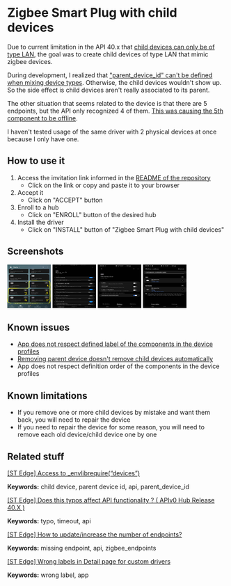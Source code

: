 # Zigbee Smart Plug with child devices

Due to current limitation in the API 40.x that [child devices can only be of type LAN][5], the goal was to create child devices of type LAN that mimic zigbee devices.

During development, I realized that ["parent_device_id" can't be defined when mixing device types][1]. Otherwise, the child devices wouldn't show up. So the side effect is child devices aren't really associated to its parent.

The other situation that seems related to the device is that there are 5 endpoints, but the API only recognized 4 of them. [This was causing the 5th component to be offline][3].

I haven't tested usage of the same driver with 2 physical devices at once because I only have one.

## How to use it

1. Access the invitation link informed in the [README of the repository][6]
   - Click on the link or copy and paste it to your browser
2. Accept it
   - Click on "ACCEPT" button
3. Enroll to a hub
   - Click on "ENROLL" button of the desired hub
4. Install the driver
   - Click on "INSTALL" button of "Zigbee Smart Plug with child devices"

## Screenshots

<img src="resources/mainAndChildDevices.jpeg" width="100" height="100" title="Dashboard with main and child devices" /> <img src="resources/mainDetailPage.jpeg" width="100" height="100" title="Detail page of the main device with multi-components representing each endpoint" /> <img src="resources/childDeviceRoutine.jpeg" width="100" height="100" title="Routine page of one child device" /> <img src="resources/exampleRoutineChildDevice.jpeg" width="100" height="100" title="Example of working routine on child device" />

## Known issues

- [App does not respect defined label of the components in the device profiles][4]
- [Removing parent device doesn't remove child devices automatically][1]
- App does not respect definition order of the components in the device profiles

## Known limitations

- If you remove one or more child devices by mistake and want them back, you will need to repair the device
- If you need to repair the device for some reason, you will need to remove each old device/child device one by one

## Related stuff

[[ST Edge] Access to \_envlibrequire(“devices”)][1]

**Keywords:** child device, parent device id, api, parent_device_id

[[ST Edge] Does this typos affect API functionality ? ( APIv0 Hub Release 40.X )][2]

**Keywords:** typo, timeout, api

[[ST Edge] How to update/increase the number of endpoints?][3]

**Keywords:** missing endpoint, api, zigbee_endpoints

[[ST Edge] Wrong labels in Detail page for custom drivers][4]

**Keywords:** wrong label, app

[1]: https://community.smartthings.com/t/st-edge-access-to-envlibrequire-devices/237272/6?u=w35l3y "[ST Edge] Access to _envlibrequire(“devices”)"
[2]: https://community.smartthings.com/t/st-edge-does-this-typos-affect-api-functionality-apiv0-hub-release-40-x/237673?u=w35l3y "[ST Edge] Does this typos affect API functionality ? ( APIv0 Hub Release 40.X )"
[3]: https://community.smartthings.com/t/st-edge-how-to-update-increase-the-number-of-endpoints/237362/2?u=w35l3y "[ST Edge] How to update/increase the number of endpoints?"
[4]: https://community.smartthings.com/t/st-edge-wrong-labels-in-detail-page-for-custom-drivers/237383?u=w35l3y "[ST Edge] Wrong labels in Detail page for custom drivers"
[5]: https://developer-preview.smartthings.com/edge-device-drivers/driver.html#Driver.try_create_device "Driver.try_create_device"
[6]: https://github.com/w35l3y/EdgeDrivers#readme
